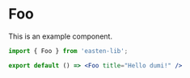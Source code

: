 # Foo

This is an example component.

```jsx
import { Foo } from 'easten-lib';

export default () => <Foo title="Hello dumi!" />
```
